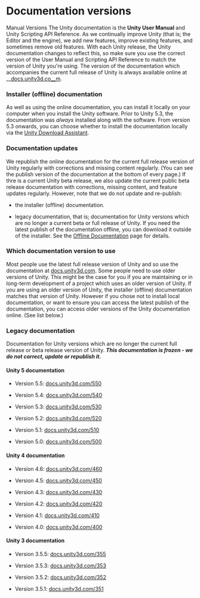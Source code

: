  
# Documentation versions 
 Manual Versions 
 The Unity documentation is the __Unity User Manual__ and Unity Scripting API Reference. 
 As we continually improve Unity (that is; the Editor and the engine), we add new features, improve existing features, and sometimes remove old features. 
 With each Unity release, the Unity documentation changes to reflect this, so make sure you use the correct version of the User Manual and Scripting API Reference to match the version of Unity you're using. 
 The version of the documentation which accompanies the current full release of Unity is always available online at __[docs.unity3d.co__m](http://docs.unity3d.com/). 
### Installer (offline) documentation 
 
 As well as using the online documentation, you can install it locally on your computer when you install the Unity software. Prior to Unity 5.3, the documentation was *always* installed along with the software. From version 5.3 onwards, you can choose whether to install the documentation locally via the [Unity Download Assistant](http://docs.google.com/InstallingUnity). 
### Documentation updates 
 We republish the online documentation for the current full release version of Unity regularly with corrections and missing content regularly. (You can see the publish version of the documentation at the bottom of every page.) 
 If thre is a current Unity beta release, we also update the current public beta release documentation with corrections, missing content, and feature updates regularly. 
 However, note that we do not update and re-publish: 

*  the installer (offline) documentation. 

*  legacy documentation, that is; documentation for Unity versions which are no longer a current beta or full release of Unity. 
 If you need the latest publish of the documentation offline, you can download it outside of the installer. See the [Offline Documentation](http://docs.google.com/OfflineDocumentation) page for details. 
### Which documentation version to use 
 Most people use the latest full release version of Unity and so use the documentation at [docs.unity3d.com](http://docs.unity3d.com). 
 Some people need to use older versions of Unity. This might be the case for you if you are maintaining or in long-term development of a project which uses an older version of Unity. 
 If you are using an older version of Unity, the installer (offline) documentation matches that version of Unity. However if you chose not to install local documentation, or want to ensure you can access the latest publish of the documentation, you can access older versions of the Unity documentation online. (See list below.) 
### Legacy documentation 
 Documentation for Unity versions which are no longer the current full release or beta release version of Unity. 
 **_This documentation is frozen - we do not correct, update or republish it._** 
#### Unity 5 documentation 

*  Version 5.5: [docs.unity3d.com/550](http://docs.unity3d.com/550) 

*  Version 5.4: [docs.unity3d.com/540](http://docs.unity3d.com/540) 

*  Version 5.3: [docs.unity3d.com/530](http://docs.unity3d.com/530) 

*  Version 5.2: [docs.unity3d.com/520](http://docs.unity3d.com/520) 

*  Version 5.1: [docs.unity3d.com/510](http://docs.unity3d.com/510) 

*  Version 5.0: [docs.unity3d.com/500](http://docs.unity3d.com/500) 
#### Unity 4 documentation 

*  Version 4.6: [docs.unity3d.com/460](http://docs.unity3d.com/460) 

*  Version 4.5: [docs.unity3d.com/450](http://docs.unity3d.com/450) 

*  Version 4.3: [docs.unity3d.com/430](http://docs.unity3d.com/430) 

*  Version 4.2: [docs.unity3d.com/420](http://docs.unity3d.com/420) 

*  Version 4.1: [docs.unity3d.com/410](http://docs.unity3d.com/410) 

*  Version 4.0: [docs.unity3d.com/400](http://docs.unity3d.com/400) 
#### Unity 3 documentation 

*  Version 3.5.5: [docs.unity3d.com/355](http://docs.unity3d.com/355) 

*  Version 3.5.3: [docs.unity3d.com/353](http://docs.unity3d.com/353) 

*  Version 3.5.2: [docs.unity3d.com/352](http://docs.unity3d.com/352) 

*  Version 3.5.1: [docs.unity3d.com/351](http://docs.unity3d.com/351)